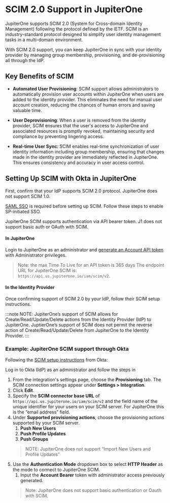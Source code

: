 # SCIM 2.0 Support in JupiterOne

JupiterOne supports SCIM 2.0 (System for Cross-domain Identity Management) following the protocol defined by the IETF. SCIM is an industry-standard protocol designed to simplify user identity management tasks in a multi-domain environment.

With SCIM 2.0 support, you can keep JupiterOne in sync with your identity provider by managing group membership, provisioning, and de-provisioning all through the IdP.

## Key Benefits of SCIM

- **Automated User Provisioning**: SCIM support allows administrators to automatically provision user accounts within JupiterOne when users are added to the identity provider. This eliminates the need for manual user account creation, reducing the chances of human errors and saving valuable time.

- **User Deprovisioning**: When a user is removed from the identity provider, SCIM ensures that the user's access to JupiterOne and associated resources is promptly revoked, maintaining security and compliance by preventing lingering access.

- **Real-time User Sync**: SCIM enables real-time synchronization of user identity information including group membership, ensuring that changes made in the identity provider are immediately reflected in JupiterOne. This ensures consistency and accuracy in user access control.

## Setting Up SCIM with Okta in JupiterOne
First, confirm that your IdP supports SCIM 2.0 protocol. JupiterOne does not support SCIM 1.0. 

[SAML SSO](knowledgeBase/APIs_and-integrations/identity_and-access-management/configure-sso-integration.md) is required before setting up SCIM. Follow these steps to enable SP-initiated SSO.

JupiterOne SCIM supports authentication via API bearer token. J1 does not support basic auth or OAuth with SCIM. 
 
#### In JupiterOne
Login to JupiterOne as an administrator and [generate an Account API token](knowledgeBase/APIs/api-key-access.md) with Administrator privileges. 

> Note: the max Time To Live for an API token is 365 days
The endpoint URL for JupiterOne SCIM is: `https://api.us.jupiterone.io/iam/scim/v2`.

#### In the Identity Provider
Once confirming support of SCIM 2.0 by your IdP, follow their SCIM setup instructions. 

:::note
NOTE: JupiterOne’s support of SCIM allows for Create/Read/Update/Delete actions from the Identity Provider (IdP) to JupiterOne. JuptierOne’s support of SCIM does not permit the reverse action of Create/Read/Update/Delete from JupiterOne to the Identity Provider.
:::

### Example: JupiterOne SCIM support through Okta

Following the [SCIM setup instructions](https://help.okta.com/en-us/Content/Topics/Apps/Apps_App_Integration_Wizard_SCIM.htm) from Okta: 

Log in to Okta (IdP) as an administrator and follow the steps in 
1. From the integration's settings page, choose the **Provisioning** tab. The SCIM connection settings appear under **Settings > Integration**.
2. Click **Edit**.
3. Specify the **SCIM connector base URL** of `https://api.us.jupiterone.io/iam/scim/v2` and the field name of the unique identifier for your users on your SCIM server. For JupiterOne this is the “email address” field.
4. Under **Supported provisioning actions**, choose the provisioning actions supported by your SCIM server.
    1. **Push New Users**
    2. **Push Profile Updates**
    3. **Push Groups**
    > NOTE: JupiterOne does not support “Import New Users and Profile Updates”
5. Use the **Authentication Mode** dropdown box to select **HTTP Header** as the mode to connect to JupiterOne SCIM.
    1. Input the **Account Bearer** token with administrator access previously generated.
    > Note: JupiterOne does not support basic authentication or Oauth with SCIM.


